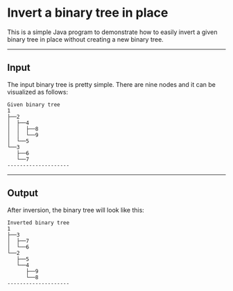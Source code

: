 # Invert a binary tree in place

This is a simple Java program to demonstrate how to easily invert a given 
binary tree in place without creating a new binary tree.

---

## Input

The input binary tree is pretty simple. There are nine nodes and it can be
visualized as follows:

```shell script
Given binary tree
1
├──2
│  ├──4
│  │  ├──8
│  │  └──9
│  └──5
└──3
   ├──6
   └──7
--------------------
```

---

## Output

After inversion, the binary tree will look like this:

```shell script
Inverted binary tree
1
├──3
│  ├──7
│  └──6
└──2
   ├──5
   └──4
      ├──9
      └──8
--------------------
```